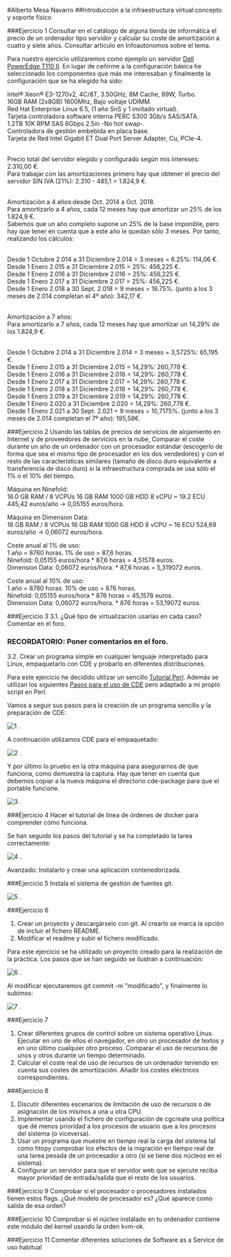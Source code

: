 
#Alberto Mesa Navarro
##Introducción a la infraestructura virtual:concepto y soporte físico

###Ejercicio 1
Consultar en el catálogo de alguna tienda de informática el precio de un ordenador tipo servidor y calcular su coste de amortización a cuatro y siete años. Consultar artículo en Infoautónomos sobre el tema.

Para nuestro ejercicio utilizaremos como ejemplo un servidor [Dell PowerEdge T110 II](http://ecomm.euro.dell.com/dellstore/basket.aspx?c=es&cs=esbsdt1&l=es&s=bsd&itemtype=CFG&oid=84adbb5e-09cf-45a4-b2cc-e2d3d0d09492). 
En lugar de ceñirme a la configuración básica he seleccionado los componentes que más me interesaban y finalmente la configuración que se ha elegido ha sido:

Intel® Xeon® E3-1270v2, 4C/8T, 3.50GHz, 8M Cache, 69W, Turbo. <br />
16GB RAM (2x8GB) 1600Mhz, Bajo voltaje UDIMM. <br />
Red Hat Enterprise Linux 6.5, (1 año SnS y 1 invitado virtual). <br />
Tarjeta controladora software interna PERC S300 3Gb/s SAS/SATA. <br />
1.2TB 10K RPM SAS 6Gbps 2.5in -No hot swap-. <br />
Controladora de gestión embebida en placa base. <br />
Tarjeta de Red Intel Gigabit ET Dual Port Server Adapter, Cu, PCIe-4. <br /> <br />

Precio total del servidor elegido y configurado según mis intereses: 2.310,00 €. <br />
Para trabajar con las amortizaciones primero hay que obtener el precio del servidor SIN IVA (21%): 2.310 - 485,1 = 1.824,9 €. <br /><br />

Amortización a 4 años:desde Oct. 2014 a Oct. 2018.<br />
Para amortizarlo a 4 años, cada 12 meses hay que amortizar un 25% de los 1.824,9 €.<br />
Sabemos que un año completo supone un 25% de la base imponible, pero hay que tener en cuenta que a este año le quedan sólo 3 meses. Por tanto, realizando los cálculos:<br /> <br />

Desde 1 Octubre 2.014 a 31 Diciembre 2.014 = 3 meses = 6.25%: 114,06 €.<br />
Desde 1 Enero 2.015 a 31 Diciembre 2.015 = 25%: 456,225 €.<br />
Desde 1 Enero 2.016 a 31 Diciembre 2.016 = 25%: 456,225 €.<br />
Desde 1 Enero 2.017 a 31 Diciembre 2.017 = 25%: 456,225 €.<br />
Desde 1 Enero 2.018 a 30 Sept. 2.018 = 9 meses = 18.75%. (junto a los 3 meses de 2.014 completan el 4º año): 342,17 €.<br /> <br />


Amortización a 7 años:<br />
Para amortizarlo a 7 años, cada 12 meses hay que amortizar un 14,29% de los 1.824,9 €.<br /><br />

Desde 1 Octubre 2.014 a 31 Diciembre 2.014 = 3 meses = 3,5725%: 65,195 €. <br />
Desde 1 Enero 2.015 a 31 Diciembre 2.015 = 14,29%: 260,778 €.<br />
Desde 1 Enero 2.016 a 31 Diciembre 2.016 = 14,29%: 260,778 €.<br />
Desde 1 Enero 2.017 a 31 Diciembre 2.017 = 14,29%: 260,778 €.<br />
Desde 1 Enero 2.018 a 31 Diciembre 2.018 = 14,29%: 260,778 €.<br />
Desde 1 Enero 2.019 a 31 Diciembre 2.019 = 14,29%: 260,778 €.<br />
Desde 1 Enero 2.020 a 31 Diciembre 2.020 = 14,29%: 260,778 €.<br />
Desde 1 Enero 2.021 a 30 Sept. 2.021 = 9 meses = 10,7175%. (junto a los 3 meses de 2.014 completan el 7º año):  195,58€.

###Ejercicio 2
Usando las tablas de precios de servicios de alojamiento en Internet y de proveedores de servicios en la nube, Comparar el coste durante un año de un ordenador con un procesador estándar (escogerlo de forma que sea el mismo tipo de procesador en los dos vendedores) y con el resto de las características similares (tamaño de disco duro equivalente a transferencia de disco duro) si la infraestructura comprada se usa sólo el 1% o el 10% del tiempo.

Máquina en Ninefold:<br />
16.0 GB RAM / 8 VCPUs	16 GB RAM	1000 GB HDD	8 vCPU	~ 19.2 ECU	445,42 euros/año -> 0,05155 euros/hora.<br />

Máquina en Dimension Data:<br />
16 GB RAM / 8 VCPUs 	16 GB RAM	1000 GB HDD	8 vCPU	~ 16 ECU	524,69 euros/año -> 0,06072 euros/hora.<br />

Coste anual al 1% de uso:<br />
1 año = 8760 horas. 1% de uso = 87,6 horas.<br />
Ninefold: 0,05155 euros/hora * 87,6 horas = 4,51578 euros.<br />
Dimension Data: 0,06072 euros/hora. * 87,6 horas = 5,319072 euros.<br />

Coste anual al 10% de uso:<br />
1 año = 8760 horas. 10% de uso = 876 horas.<br />
Ninefold: 0,05155 euros/hora * 876 horas = 45,1578 euros.<br />
Dimension Data: 0,06072 euros/hora. * 876 horas = 53,19072 euros.<br />


###Ejercicio 3
3.1. ¿Qué tipo de virtualización usarías en cada caso? Comentar en el foro.

### RECORDATORIO: Poner comentarios en el foro. ###

3.2. Crear un programa simple en cualquier lenguaje interpretado para Linux, empaquetarlo con CDE y probarlo en diferentes distribuciones.

Para este ejercicio he decidido utilizar un sencillo [Tutorial Perl](http://linuxconfig.org/perl-programming-tutorial). Además se utilizan los siguientes [Pasos para el uso de CDE](http://www.taringa.net/posts/linux/14889225/CDE-herramienta-para-crear-aplicaciones-portables-de-Linux.html) pero adaptado a mi propio script en Perl.

Vamos a seguir sus pasos para la creación de un programa sencillo y la preparación de CDE:

![1](http://s27.postimg.org/eo51afalf/Captur_Files_2.png) .

A continuación utilizamos CDE para el empaquetado:

![2](http://s28.postimg.org/ykohtm6kd/Captur_Files_1.png) .

Y por último lo pruebo en la otra máquina para asegurarnos de que funciona, como demuestra la captura. Hay que tener en cuenta que debemos copiar a la nueva máquina el directorio cde-package para que el portable funcione.

![3](http://s18.postimg.org/ou7r4cd21/Captura_de_pantalla.jpg) .


###Ejercicio 4
Hacer el tutorial de línea de órdenes de docker para comprender cómo funciona.

Se han seguido los pasos del tutorial y se ha completado la tarea correctamente:

![4](http://s29.postimg.org/cfsgj31x3/Tutorial_Docker.png) .


Avanzado: Instalarlo y crear una aplicación contenedorizada.

###Ejercicio 5
Instala el sistema de gestión de fuentes git.

![5](http://s27.postimg.org/ih0axolar/Captur_Files.png) .


###Ejercicio 6
1. Crear un proyecto y descargárselo con git. Al crearlo se marca la opción de incluir el fichero README. <br />
2. Modificar el readme y subir el fichero modificado. <br />

Para este ejercicio se ha utilizado un proyecto creado para la realización de la práctica. Los pasos que se han seguido se ilustran a continuación:

![6](http://s3.postimg.org/mfouvrrbn/Captur_Files.png) .

Al modificar ejecutaremos git commit -m "modificado", y finalmente lo subimos:

![7](http://s15.postimg.org/aldx08wiz/Captur_Files_1.png) .


###Ejercicio 7
1. Crear diferentes grupos de control sobre un sistema operativo Linux. Ejecutar en uno de ellos el navegador, en otro un procesador de textos y en uno último cualquier otro proceso. Comparar el uso de recursos de unos y otros durante un tiempo determinado. <br />
2. Calcular el coste real de uso de recursos de un ordenador teniendo en cuenta sus costes de amortización. Añadir los costes eléctricos correspondientes.


###Ejercicio 8
1. Discutir diferentes escenarios de limitación de uso de recursos o de asignación de los mismos a una u otra CPU. <br />
2. Implementar usando el fichero de configuración de cgcreate una política que dé menos prioridad a los procesos de usuario que a los procesos del sistema (o viceversa).
3. Usar un programa que muestre en tiempo real la carga del sistema tal como htopy comprobar los efectos de la migración en tiempo real de una tarea pesada de un procesador a otro (si se tiene dos núcleos en el sistema).
4. Configurar un servidor para que el servidor web que se ejecute reciba mayor prioridad de entrada/salida que el resto de los usuarios.


###Ejercicio 9
Comprobar si el procesador o procesadores instalados tienen estos flags. ¿Qué modelo de procesador es? ¿Qué aparece como salida de esa orden?

###Ejercicio 10
Comprobar si el núcleo instalado en tu ordenador contiene este módulo del kernel usando la orden kvm-ok.

###Ejercicio 11
Comentar diferentes soluciones de Software as a Service de uso habitual


